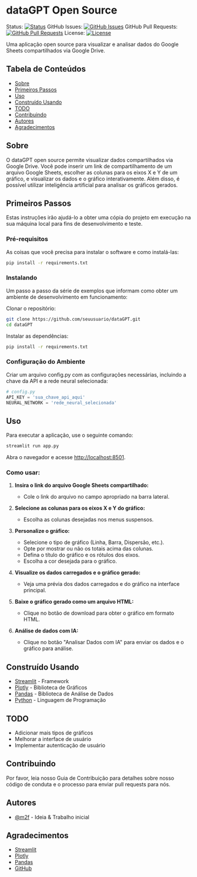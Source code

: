 
dataGPT Open Source
===================

Status: [![Status](https://img.shields.io/badge/status-active-success.svg)]()
GitHub Issues: [![GitHub Issues](https://img.shields.io/github/issues/seuusuario/dataGPT.svg)](https://github.com/seuusuario/dataGPT/issues)
GitHub Pull Requests: [![GitHub Pull Requests](https://img.shields.io/github/issues-pr/seuusuario/dataGPT.svg)](https://github.com/seuusuario/dataGPT/pulls)
License: [![License](https://img.shields.io/badge/license-MIT-blue.svg)](/LICENSE)

Uma aplicação open source para visualizar e analisar dados do Google Sheets compartilhados via Google Drive.

Tabela de Conteúdos
-------------------

- [Sobre](#sobre)
- [Primeiros Passos](#primeiros-passos)
- [Uso](#uso)
- [Construído Usando](#construído-usando)
- [TODO](#todo)
- [Contribuindo](#contribuindo)
- [Autores](#autores)
- [Agradecimentos](#agradecimentos)

Sobre
-----

O dataGPT open source permite visualizar dados compartilhados via Google Drive. Você pode inserir um link de compartilhamento de um arquivo Google Sheets, escolher as colunas para os eixos X e Y de um gráfico, e visualizar os dados e o gráfico interativamente. Além disso, é possível utilizar inteligência artificial para analisar os gráficos gerados.

Primeiros Passos
----------------

Estas instruções irão ajudá-lo a obter uma cópia do projeto em execução na sua máquina local para fins de desenvolvimento e teste.

### Pré-requisitos

As coisas que você precisa para instalar o software e como instalá-las:

```bash
pip install -r requirements.txt
```

### Instalando

Um passo a passo da série de exemplos que informam como obter um ambiente de desenvolvimento em funcionamento:

Clonar o repositório:

```sh
git clone https://github.com/seuusuario/dataGPT.git
cd dataGPT
```

Instalar as dependências:

```sh
pip install -r requirements.txt
```

### Configuração do Ambiente

Criar um arquivo config.py com as configurações necessárias, incluindo a chave da API e a rede neural selecionada:

```python
# config.py
API_KEY = 'sua_chave_api_aqui'
NEURAL_NETWORK = 'rede_neural_selecionada'
```

Uso
----

Para executar a aplicação, use o seguinte comando:

```sh
streamlit run app.py
```

Abra o navegador e acesse [http://localhost:8501](http://localhost:8501).

### Como usar:

1. **Insira o link do arquivo Google Sheets compartilhado:**
   - Cole o link do arquivo no campo apropriado na barra lateral.
   
2. **Selecione as colunas para os eixos X e Y do gráfico:**
   - Escolha as colunas desejadas nos menus suspensos.

3. **Personalize o gráfico:**
   - Selecione o tipo de gráfico (Linha, Barra, Dispersão, etc.).
   - Opte por mostrar ou não os totais acima das colunas.
   - Defina o título do gráfico e os rótulos dos eixos.
   - Escolha a cor desejada para o gráfico.

4. **Visualize os dados carregados e o gráfico gerado:**
   - Veja uma prévia dos dados carregados e do gráfico na interface principal.

5. **Baixe o gráfico gerado como um arquivo HTML:**
   - Clique no botão de download para obter o gráfico em formato HTML.

6. **Análise de dados com IA:**
   - Clique no botão "Analisar Dados com IA" para enviar os dados e o gráfico para análise.

Construído Usando
-----------------

- [Streamlit](https://streamlit.io/) - Framework
- [Plotly](https://plotly.com/python/) - Biblioteca de Gráficos
- [Pandas](https://pandas.pydata.org/) - Biblioteca de Análise de Dados
- [Python](https://www.python.org/) - Linguagem de Programação

TODO
----

- Adicionar mais tipos de gráficos
- Melhorar a interface de usuário
- Implementar autenticação de usuário

Contribuindo
------------

Por favor, leia nosso Guia de Contribuição para detalhes sobre nosso código de conduta e o processo para enviar pull requests para nós.

Autores
-------

- [@m2f](https://github.com/m2f0) - Ideia & Trabalho inicial

Agradecimentos
--------------

- [Streamlit](https://streamlit.io/)
- [Plotly](https://plotly.com/python/)
- [Pandas](https://pandas.pydata.org/)
- [GitHub](https://www.python.org/)

